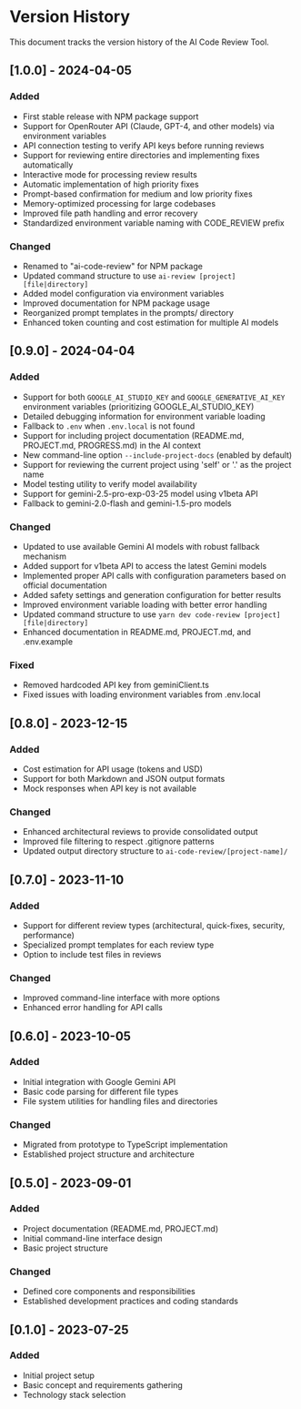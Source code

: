 # Version History

This document tracks the version history of the AI Code Review Tool.

## [1.0.0] - 2024-04-05

### Added
- First stable release with NPM package support
- Support for OpenRouter API (Claude, GPT-4, and other models) via environment variables
- API connection testing to verify API keys before running reviews
- Support for reviewing entire directories and implementing fixes automatically
- Interactive mode for processing review results
- Automatic implementation of high priority fixes
- Prompt-based confirmation for medium and low priority fixes
- Memory-optimized processing for large codebases
- Improved file path handling and error recovery
- Standardized environment variable naming with CODE_REVIEW prefix

### Changed
- Renamed to "ai-code-review" for NPM package
- Updated command structure to use `ai-review [project] [file|directory]`
- Added model configuration via environment variables
- Improved documentation for NPM package usage
- Reorganized prompt templates in the prompts/ directory
- Enhanced token counting and cost estimation for multiple AI models

## [0.9.0] - 2024-04-04

### Added
- Support for both `GOOGLE_AI_STUDIO_KEY` and `GOOGLE_GENERATIVE_AI_KEY` environment variables (prioritizing GOOGLE_AI_STUDIO_KEY)
- Detailed debugging information for environment variable loading
- Fallback to `.env` when `.env.local` is not found
- Support for including project documentation (README.md, PROJECT.md, PROGRESS.md) in the AI context
- New command-line option `--include-project-docs` (enabled by default)
- Support for reviewing the current project using 'self' or '.' as the project name
- Model testing utility to verify model availability
- Support for gemini-2.5-pro-exp-03-25 model using v1beta API
- Fallback to gemini-2.0-flash and gemini-1.5-pro models

### Changed
- Updated to use available Gemini AI models with robust fallback mechanism
- Added support for v1beta API to access the latest Gemini models
- Implemented proper API calls with configuration parameters based on official documentation
- Added safety settings and generation configuration for better results
- Improved environment variable loading with better error handling
- Updated command structure to use `yarn dev code-review [project] [file|directory]`
- Enhanced documentation in README.md, PROJECT.md, and .env.example

### Fixed
- Removed hardcoded API key from geminiClient.ts
- Fixed issues with loading environment variables from .env.local

## [0.8.0] - 2023-12-15

### Added
- Cost estimation for API usage (tokens and USD)
- Support for both Markdown and JSON output formats
- Mock responses when API key is not available

### Changed
- Enhanced architectural reviews to provide consolidated output
- Improved file filtering to respect .gitignore patterns
- Updated output directory structure to `ai-code-review/[project-name]/`

## [0.7.0] - 2023-11-10

### Added
- Support for different review types (architectural, quick-fixes, security, performance)
- Specialized prompt templates for each review type
- Option to include test files in reviews

### Changed
- Improved command-line interface with more options
- Enhanced error handling for API calls

## [0.6.0] - 2023-10-05

### Added
- Initial integration with Google Gemini API
- Basic code parsing for different file types
- File system utilities for handling files and directories

### Changed
- Migrated from prototype to TypeScript implementation
- Established project structure and architecture

## [0.5.0] - 2023-09-01

### Added
- Project documentation (README.md, PROJECT.md)
- Initial command-line interface design
- Basic project structure

### Changed
- Defined core components and responsibilities
- Established development practices and coding standards

## [0.1.0] - 2023-07-25

### Added
- Initial project setup
- Basic concept and requirements gathering
- Technology stack selection
